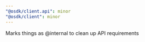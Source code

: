 ```yaml
---
"@osdk/client.api": minor
"@osdk/client": minor
---
```


Marks things as @internal to clean up API requirements
